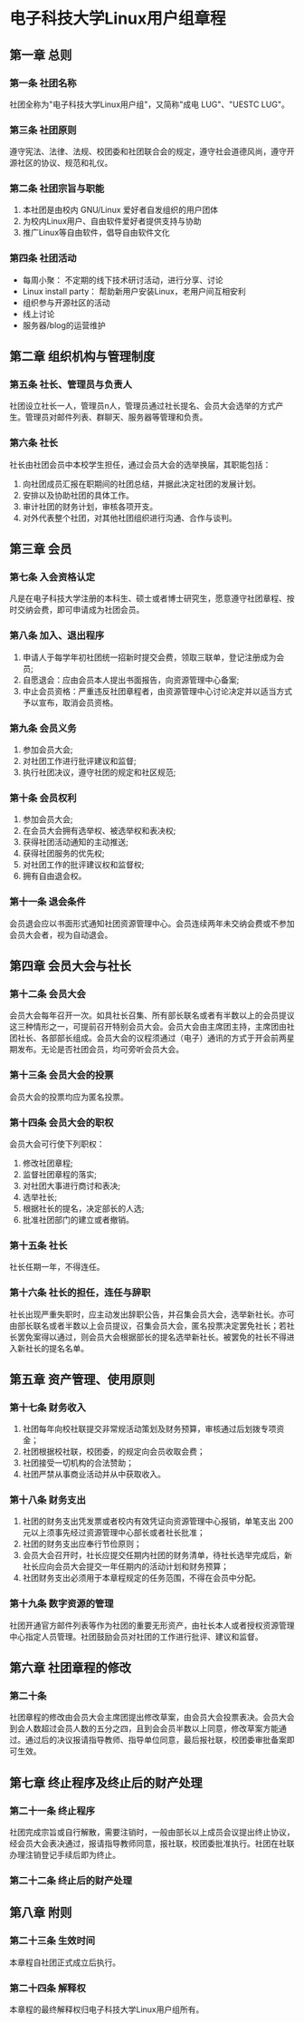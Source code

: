 # 电子科技大学Linux用户组章程

## 第一章 总则

### 第一条 社团名称

社团全称为"电子科技大学Linux用户组"，又简称"成电 LUG"、"UESTC LUG"。

### 第三条 社团原则

遵守宪法、法律、法规、校团委和社团联合会的规定，遵守社会道德风尚，遵守开源社区的协议、规范和礼仪。

### 第二条 社团宗旨与职能

1. 本社团是由校内 GNU/Linux 爱好者自发组织的用户团体
2. 为校内Linux用户、自由软件爱好者提供支持与协助
3. 推广Linux等自由软件，倡导自由软件文化

### 第四条 社团活动

- 每周小聚： 不定期的线下技术研讨活动，进行分享、讨论
- Linux install party： 帮助新用户安装Linux，老用户间互相安利
- 组织参与开源社区的活动
- 线上讨论
- 服务器/blog的运营维护

## 第二章 组织机构与管理制度

### 第五条 社长、管理员与负责人

社团设立社长一人，管理员n人，管理员通过社长提名、会员大会选举的方式产生。管理员对邮件列表、群聊天、服务器等管理和负责。

### 第六条 社长

社长由社团会员中本校学生担任，通过会员大会的选举换届，其职能包括：

1. 向社团成员汇报在职期间的社团总结，并据此决定社团的发展计划。
2. 安排以及协助社团的具体工作。
3. 审计社团的财务计划，审核各项开支。
4. 对外代表整个社团，对其他社团组织进行沟通、合作与谈判。

## 第三章 会员

### 第七条 入会资格认定

凡是在电子科技大学注册的本科生、硕士或者博士研究生，愿意遵守社团章程、按时交纳会费，即可申请成为社团会员。

### 第八条 加入、退出程序

1. 申请人于每学年初社团统一招新时提交会费，领取三联单，登记注册成为会员;
2. 自愿退会：应由会员本人提出书面报告，向资源管理中心备案;
3. 中止会员资格：严重违反社团章程者，由资源管理中心讨论决定并以适当方式予以宣布，取消会员资格。

### 第九条 会员义务

1. 参加会员大会;
2. 对社团工作进行批评建议和监督;
3. 执行社团决议，遵守社团的规定和社区规范;

### 第十条 会员权利

1. 参加会员大会;
2. 在会员大会拥有选举权、被选举权和表决权;
3. 获得社团活动通知的主动推送;
4. 获得社团服务的优先权;
5. 对社团工作的批评建议权和监督权;
6. 拥有自由退会权。

### 第十一条 退会条件

会员退会应以书面形式通知社团资源管理中心。会员连续两年未交纳会费或不参加会员大会者，视为自动退会。

## 第四章 会员大会与社长

### 第十二条 会员大会

会员大会每年召开一次。如具社长召集、所有部长联名或者有半数以上的会员提议这三种情形之一，可提前召开特别会员大会。会员大会由主席团主持，主席团由社团社长、各部部长组成。会员大会的议程须通过（电子）通讯的方式于开会前两星期发布。无论是否社团会员，均可旁听会员大会。

### 第十三条 会员大会的投票

会员大会的投票均应为匿名投票。

### 第十四条 会员大会的职权

会员大会可行使下列职权：

1. 修改社团章程;
2. 监督社团章程的落实;
3. 对社团大事进行商讨和表决;
4. 选举社长;
5. 根据社长的提名，决定部长的人选;
6. 批准社团部门的建立或者撤销。

### 第十五条 社长

社长任期一年，不得连任。

### 第十六条 社长的担任，连任与辞职

社长出现严重失职时，应主动发出辞职公告，并召集会员大会，选举新社长。亦可由部长联名或者半数以上会员提议，召集会员大会，匿名投票决定罢免社长；若社长罢免案得以通过，则会员大会根据部长的提名选举新社长。被罢免的社长不得进入新社长的提名名单。

## 第五章 资产管理、使用原则

### 第十七条 财务收入

1. 社团每年向校社联提交非常规活动策划及财务预算，审核通过后划拨专项资金；
2. 社团根据校社联，校团委，的规定向会员收取会费；
3. 社团接受一切机构的合法赞助；
4. 社团严禁从事商业活动并从中获取收入。

### 第十八条 财务支出

1. 社团的财务支出凭发票或者校内有效凭证向资源管理中心报销，单笔支出 200 元以上须事先经过资源管理中心部长或者社长批准；
2. 社团的财务支出应奉行节俭原则；
3. 会员大会召开时，社长应提交任期内社团的财务清单，待社长选举完成后，新社长应向会员大会提交一年任期内的活动计划和财务预算；
4. 社团财务支出必须用于本章程规定的任务范围，不得在会员中分配。

### 第十九条 数字资源的管理

社团开通官方邮件列表等作为社团的重要无形资产，由社长本人或者授权资源管理中心指定人员管理。社团鼓励会员对社团的工作进行批评、建议和监督。

## 第六章 社团章程的修改

### 第二十条

社团章程的修改由会员大会主席团提出修改草案，由会员大会投票表决。会员大会到会人数超过会员人数的五分之四，且到会会员半数以上同意，修改草案方能通过。通过后的决议报请指导教师、指导单位同意，最后报社联，校团委审批备案即可生效。

## 第七章 终止程序及终止后的财产处理

### 第二十一条 终止程序

社团完成宗旨或自行解散，需要注销时，一般由部长以上成员会议提出终止协议，经会员大会表决通过，报请指导教师同意，报社联，校团委批准执行。社团在社联办理注销登记手续后即为终止。

### 第二十二条 终止后的财产处理

## 第八章 附则

### 第二十三条 生效时间

本章程自社团正式成立后执行。

### 第二十四条 解释权

本章程的最终解释权归电子科技大学Linux用户组所有。
